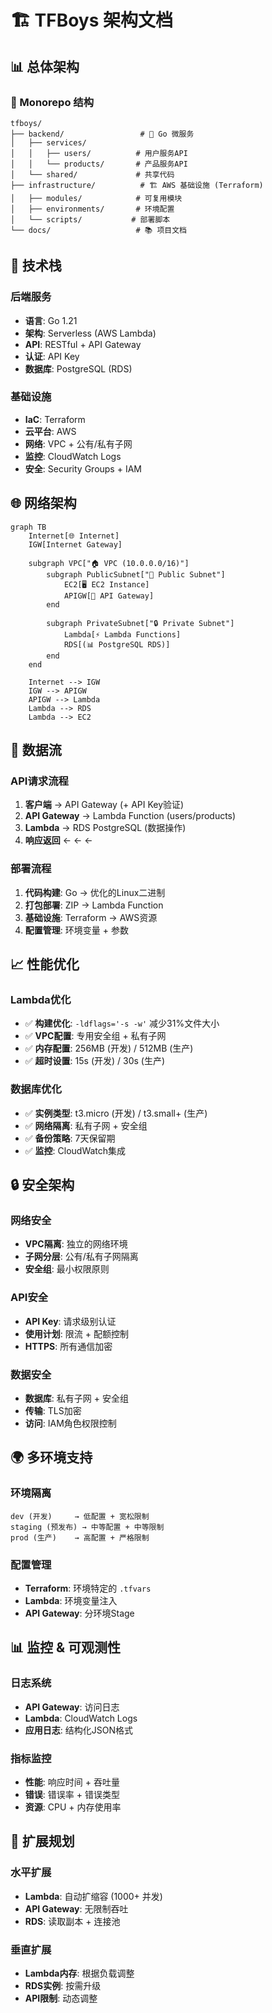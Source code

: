 # 🏗️ TFBoys 架构文档

## 📊 总体架构

### 🎯 Monorepo 结构
```
tfboys/
├── backend/                 # 🚀 Go 微服务
│   ├── services/
│   │   ├── users/          # 用户服务API
│   │   └── products/       # 产品服务API
│   └── shared/             # 共享代码
├── infrastructure/          # 🏗️ AWS 基础设施 (Terraform)
│   ├── modules/            # 可复用模块
│   ├── environments/       # 环境配置
│   └── scripts/           # 部署脚本
└── docs/                   # 📚 项目文档
```

## 🔧 技术栈

### 后端服务
- **语言**: Go 1.21
- **架构**: Serverless (AWS Lambda)
- **API**: RESTful + API Gateway
- **认证**: API Key
- **数据库**: PostgreSQL (RDS)

### 基础设施
- **IaC**: Terraform
- **云平台**: AWS
- **网络**: VPC + 公有/私有子网
- **监控**: CloudWatch Logs
- **安全**: Security Groups + IAM

## 🌐 网络架构

```mermaid
graph TB
    Internet[🌐 Internet]
    IGW[Internet Gateway]
    
    subgraph VPC["🏠 VPC (10.0.0.0/16)"]
        subgraph PublicSubnet["📡 Public Subnet"]
            EC2[🖥️ EC2 Instance]
            APIGW[🚪 API Gateway]
        end
        
        subgraph PrivateSubnet["🔒 Private Subnet"]
            Lambda[⚡ Lambda Functions]
            RDS[(📊 PostgreSQL RDS)]
        end
    end
    
    Internet --> IGW
    IGW --> APIGW
    APIGW --> Lambda
    Lambda --> RDS
    Lambda --> EC2
```

## 🔄 数据流

### API请求流程
1. **客户端** → API Gateway (+ API Key验证)
2. **API Gateway** → Lambda Function (users/products)
3. **Lambda** → RDS PostgreSQL (数据操作)
4. **响应返回** ← ← ← 

### 部署流程
1. **代码构建**: Go → 优化的Linux二进制
2. **打包部署**: ZIP → Lambda Function
3. **基础设施**: Terraform → AWS资源
4. **配置管理**: 环境变量 + 参数

## 📈 性能优化

### Lambda优化
- ✅ **构建优化**: `-ldflags='-s -w'` 减少31%文件大小
- ✅ **VPC配置**: 专用安全组 + 私有子网
- ✅ **内存配置**: 256MB (开发) / 512MB (生产)
- ✅ **超时设置**: 15s (开发) / 30s (生产)

### 数据库优化
- ✅ **实例类型**: t3.micro (开发) / t3.small+ (生产)
- ✅ **网络隔离**: 私有子网 + 安全组
- ✅ **备份策略**: 7天保留期
- ✅ **监控**: CloudWatch集成

## 🔒 安全架构

### 网络安全
- **VPC隔离**: 独立的网络环境
- **子网分层**: 公有/私有子网隔离
- **安全组**: 最小权限原则

### API安全
- **API Key**: 请求级别认证
- **使用计划**: 限流 + 配额控制
- **HTTPS**: 所有通信加密

### 数据安全
- **数据库**: 私有子网 + 安全组
- **传输**: TLS加密
- **访问**: IAM角色权限控制

## 🌍 多环境支持

### 环境隔离
```
dev (开发)     → 低配置 + 宽松限制
staging (预发布) → 中等配置 + 中等限制  
prod (生产)    → 高配置 + 严格限制
```

### 配置管理
- **Terraform**: 环境特定的 `.tfvars`
- **Lambda**: 环境变量注入
- **API Gateway**: 分环境Stage

## 📊 监控 & 可观测性

### 日志系统
- **API Gateway**: 访问日志
- **Lambda**: CloudWatch Logs
- **应用日志**: 结构化JSON格式

### 指标监控
- **性能**: 响应时间 + 吞吐量
- **错误**: 错误率 + 错误类型
- **资源**: CPU + 内存使用率

## 🔄 扩展规划

### 水平扩展
- **Lambda**: 自动扩缩容 (1000+ 并发)
- **API Gateway**: 无限制吞吐
- **RDS**: 读取副本 + 连接池

### 垂直扩展
- **Lambda内存**: 根据负载调整
- **RDS实例**: 按需升级
- **API限制**: 动态调整
